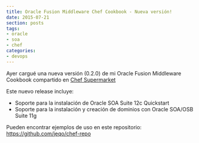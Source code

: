 ```yaml
---
title: Oracle Fusion Middleware Chef Cookbook - Nueva versión!
date: 2015-07-21
section: posts
tags:
- oracle
- soa
- chef
categories: 
- devops
---
```


Ayer cargué una nueva versión (0.2.0) de mi Oracle Fusion Middleware Cookbook
compartido en [Chef Supermarket](https://supermarket.chef.io/cookbooks/oracle-fmw)

Este nuevo release incluye:

* Soporte para la instalación de Oracle SOA Suite 12c Quickstart
* Soporte para la instalación y creación de dominios con Oracle SOA/OSB Suite 11g

Pueden encontrar ejemplos de uso en este repositorio: https://github.com/jeqo/chef-repo
